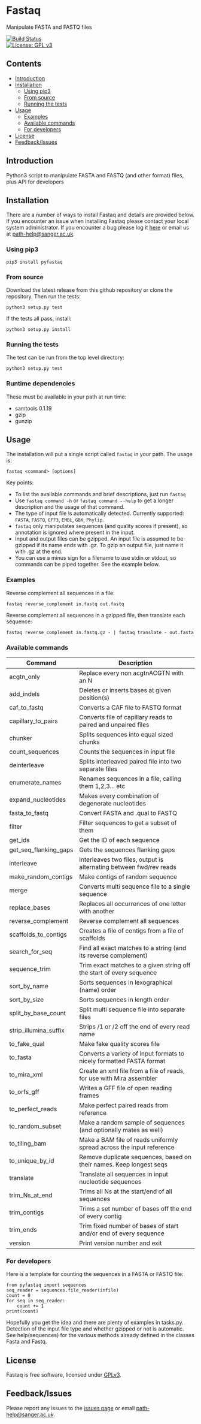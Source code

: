 # Fastaq
Manipulate FASTA and FASTQ files

[![Build Status](https://travis-ci.org/sanger-pathogens/Fastaq.svg?branch=master)](https://travis-ci.org/sanger-pathogens/Fastaq)   
[![License: GPL v3](https://img.shields.io/badge/License-GPL%20v3-brightgreen.svg)](https://github.com/sanger-pathogens/Fastaq/blob/master/LICENSE)   

## Contents
  * [Introduction](#introduction)
  * [Installation](#installation)
    * [Using pip3](#using-pip3)
    * [From source](#from-source)
    * [Running the tests](#running-the-tests)
  * [Usage](#usage)
    * [Examples](#examples)
    * [Available commands](#available-commands)
    * [For developers](#for-developers)
  * [License](#license)
  * [Feedback/Issues](#feedbackissues)

## Introduction
Python3 script to manipulate FASTA and FASTQ (and other format) files, plus API for developers

## Installation
There are a number of ways to install Fastaq and details are provided below. If you encounter an issue when installing Fastaq please contact your local system administrator. If you encounter a bug please log it [here](https://github.com/sanger-pathogens/Fastaq/issues) or email us at path-help@sanger.ac.uk.

### Using pip3

`pip3 install pyfastaq`

### From source

Download the latest release from this github repository or clone the repository. Then run the tests:

`python3 setup.py test`

If the tests all pass, install:

`python3 setup.py install`

### Running the tests

The test can be run from the top level directory:  

`python3 setup.py test`

### Runtime dependencies

These must be available in your path at run time:
  * samtools 0.1.19
  * gzip
  * gunzip

## Usage

The installation will put a single script called `fastaq` in your path.
The usage is:

`fastaq <command> [options]`

Key points:
 * To list the available commands and brief descriptions, just run `fastaq`
 * Use `fastaq command -h` or `fastaq command --help` to get a longer description and the usage of that command.
 * The type of input file is automatically detected. Currently supported:
   `FASTA`, `FASTQ`, `GFF3`, `EMBL`, `GBK`, `Phylip`.
 * `fastaq` only manipulates sequences (and
   quality scores if present), so annotation is ignored where present in the input.
 * Input and output files can be gzipped. An input file is assumed to be gzipped if its name ends with .gz. To gzip an output file, just name it with .gz at the end.
 * You can use a minus sign for a filename to use stdin or stdout, so commands can be piped together. See the example below.

### Examples

Reverse complement all sequences in a file:

`fastaq reverse_complement in.fastq out.fastq`

Reverse complement all sequences in a gzipped file, then translate each sequence:

`fastaq reverse_complement in.fastq.gz - | fastaq translate - out.fasta`


### Available commands

| Command               | Description                                                          |
|-----------------------|----------------------------------------------------------------------|
| acgtn_only            | Replace every non acgtnACGTN with an N                               |
| add_indels            | Deletes or inserts bases at given position(s)                        |
| caf_to_fastq          | Converts a CAF file to FASTQ format                                  |
| capillary_to_pairs    | Converts file of capillary reads to paired and unpaired files        |
| chunker               | Splits sequences into equal sized chunks                             |
| count_sequences       | Counts the sequences in input file                                   |
| deinterleave          | Splits interleaved paired file into two separate files               |
| enumerate_names       | Renames sequences in a file, calling them 1,2,3... etc               |
| expand_nucleotides    | Makes every combination of degenerate nucleotides                    |
| fasta_to_fastq        | Convert FASTA and .qual to FASTQ                                     |
| filter                | Filter sequences to get a subset of them                             |
| get_ids               | Get the ID of each sequence                                          |
| get_seq_flanking_gaps | Gets the sequences flanking gaps                                     |
| interleave            | Interleaves two files, output is alternating between fwd/rev reads   |
| make_random_contigs   | Make contigs of random sequence                                      |
| merge                 | Converts multi sequence file to a single sequence                    |
| replace_bases         | Replaces all occurrences of one letter with another                  |
| reverse_complement    | Reverse complement all sequences                                     |
| scaffolds_to_contigs  | Creates a file of contigs from a file of scaffolds                   |
| search_for_seq        | Find all exact matches to a string (and its reverse complement)      |
| sequence_trim         | Trim exact matches to a given string off the start of every sequence |
| sort_by_name          | Sorts sequences in lexographical (name) order                        |
| sort_by_size          | Sorts sequences in length order                                      |
| split_by_base_count   | Split multi sequence file into separate files                        |
| strip_illumina_suffix | Strips /1 or /2 off the end of every read name                       |
| to_fake_qual          | Make fake quality scores file                                        |
| to_fasta              | Converts a variety of input formats to nicely formatted FASTA format |
| to_mira_xml           | Create an xml file from a file of reads, for use with Mira assembler |
| to_orfs_gff           | Writes a GFF file of open reading frames                             |
| to_perfect_reads      | Make perfect paired reads from reference                             |
| to_random_subset      | Make a random sample of sequences (and optionally mates as well)     |
| to_tiling_bam         | Make a BAM file of reads uniformly spread across the input reference |
| to_unique_by_id       | Remove duplicate sequences, based on their names. Keep longest seqs  |
| translate             | Translate all sequences in input nucleotide sequences                |
| trim_Ns_at_end        | Trims all Ns at the start/end of all sequences                       |
| trim_contigs          | Trims a set number of bases off the end of every contig              |
| trim_ends             | Trim fixed number of bases of start and/or end of every sequence     |
| version               | Print version number and exit                                        |


### For developers

Here is a template for counting the sequences in a FASTA or FASTQ file:
```
from pyfastaq import sequences
seq_reader = sequences.file_reader(infile)
count = 0
for seq in seq_reader:
    count += 1
print(count)
```
Hopefully you get the idea and there are plenty of examples in tasks.py. Detection of the input file type and whether gzipped or not is automatic. See help(sequences) for the various methods already defined in the classes Fasta and Fastq.

## License
Fastaq is free software, licensed under [GPLv3](https://github.com/sanger-pathogens/Fastaq/blob/master/LICENSE).

## Feedback/Issues
Please report any issues to the [issues page](https://github.com/sanger-pathogens/Fastaq/issues) or email path-help@sanger.ac.uk.
